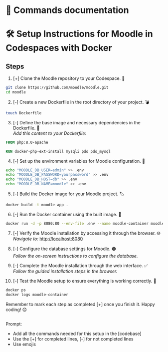 # 📜 Commands documentation

# 🛠️ Setup Instructions for Moodle in Codespaces with Docker

## Steps

1. [+] Clone the Moodle repository to your Codespace. 📂  
```bash
git clone https://github.com/moodle/moodle.git
cd moodle
```

2. [-] Create a new Dockerfile in the root directory of your project. 💣  
```bash
touch Dockerfile
```

3. [-] Define the base image and necessary dependencies in the Dockerfile. 📜  
_Add this content to your Dockerfile:_
```dockerfile
FROM php:8.0-apache

RUN docker-php-ext-install mysqli pdo pdo_mysql
```

4. [-] Set up the environment variables for Moodle configuration. 🔧  
```bash
echo "MOODLE_DB_USER=admin" >> .env
echo "MOODLE_DB_PASSWORD=yourpassword" >> .env
echo "MOODLE_DB_HOST=db" >> .env
echo "MOODLE_DB_NAME=moodle" >> .env
```

5. [-] Build the Docker image for your Moodle project. 🏷️  
```bash
docker build -t moodle-app .
```

6. [-] Run the Docker container using the built image. 🚀  
```bash
docker run -d -p 8080:80 --env-file .env --name moodle-container moodle-app
```

7. [-] Verify the Moodle installation by accessing it through the browser. 🌐  
_Navigate to:_ [http://localhost:8080](http://localhost:8080)

8. [-] Configure the database settings for Moodle. 🟤  
_Follow the on-screen instructions to configure the database._

9. [-] Complete the Moodle installation through the web interface. ✅  
_Follow the guided installation steps in the browser._

10. [-] Test the Moodle setup to ensure everything is working correctly. 🧪  
```bash
docker ps
docker logs moodle-container
```

Remember to mark each step as completed [+] once you finish it. Happy coding! 😊



##
Prompt:
- Add all the commands needed for this setup in the [codebase]
- Use the [+] for completed lines, [-] for not completed lines
- Use emojis
